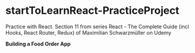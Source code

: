 # startToLearnReact-PracticeProject

Practice with React. Section 11 from series React - The Complete Guide (incl Hooks, React Router, Redux) of Maximilian Schwarzmüller on Udemy

**Building a Food Order App**

